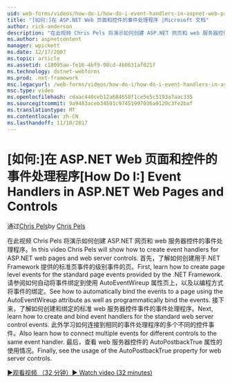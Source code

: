 ```yaml
---
uid: web-forms/videos/how-do-i/how-do-i-event-handlers-in-aspnet-web-pages-and-controls
title: "[如何:]在 ASP.NET Web 页面和控件的事件处理程序 |Microsoft 文档"
author: rick-anderson
description: "在此视频 Chris Pels 将演示如何创建 ASP.NET 网页和 web 服务器控件的事件处理程序。 首先，了解如何创建页级别事件 f..."
ms.author: aspnetcontent
manager: wpickett
ms.date: 12/17/2007
ms.topic: article
ms.assetid: c18095ae-fe16-4bf9-98cd-460631af021f
ms.technology: dotnet-webforms
ms.prod: .net-framework
msc.legacyurl: /web-forms/videos/how-do-i/how-do-i-event-handlers-in-aspnet-web-pages-and-controls
msc.type: video
ms.openlocfilehash: cdaac440ceb12a684658f1ce5e5c5193a7aac335
ms.sourcegitcommit: 9a9483aceb34591c97451997036a9120c3fe2baf
ms.translationtype: MT
ms.contentlocale: zh-CN
ms.lasthandoff: 11/10/2017
---
```

<a name="how-do-i-event-handlers-in-aspnet-web-pages-and-controls"></a><span data-ttu-id="ca26c-104">[如何:]在 ASP.NET Web 页面和控件的事件处理程序</span><span class="sxs-lookup"><span data-stu-id="ca26c-104">[How Do I:] Event Handlers in ASP.NET Web Pages and Controls</span></span>
====================
<span data-ttu-id="ca26c-105">通过[Chris Pels](https://twitter.com/chrispels)</span><span class="sxs-lookup"><span data-stu-id="ca26c-105">by [Chris Pels](https://twitter.com/chrispels)</span></span>

<span data-ttu-id="ca26c-106">在此视频 Chris Pels 将演示如何创建 ASP.NET 网页和 web 服务器控件的事件处理程序。</span><span class="sxs-lookup"><span data-stu-id="ca26c-106">In this video Chris Pels will show how to create event handlers for ASP.NET web pages and web server controls.</span></span> <span data-ttu-id="ca26c-107">首先，了解如何创建用于.NET Framework 提供的标准页事件的级别事件的页。</span><span class="sxs-lookup"><span data-stu-id="ca26c-107">First, learn how to create page level events for the standard page events provided by the .NET Framework.</span></span> <span data-ttu-id="ca26c-108">请参阅如何自动将事件绑定到使用 AutoEventWireup 属性页上，以及以编程方式将事件的绑定。</span><span class="sxs-lookup"><span data-stu-id="ca26c-108">See how to automatically bind the events to a page using the AutoEventWireup attribute as well as programmatically bind the events.</span></span> <span data-ttu-id="ca26c-109">接下来，了解如何创建和绑定的标准 web 服务器控件事件的事件处理程序。</span><span class="sxs-lookup"><span data-stu-id="ca26c-109">Next, learn how to create and bind event handlers for the standard web server control events.</span></span> <span data-ttu-id="ca26c-110">此外学习如何连接到相同的事件处理程序的多个不同的控件事件。</span><span class="sxs-lookup"><span data-stu-id="ca26c-110">Also learn how to connect multiple events for different controls to the same event handler.</span></span> <span data-ttu-id="ca26c-111">最后，查看 web 服务器控件的 AutoPostbackTrue 属性的使用情况。</span><span class="sxs-lookup"><span data-stu-id="ca26c-111">Finally, see the usage of the AutoPostbackTrue property for web server controls.</span></span>

[<span data-ttu-id="ca26c-112">&#9654;观看视频 （32 分钟）</span><span class="sxs-lookup"><span data-stu-id="ca26c-112">&#9654; Watch video (32 minutes)</span></span>](https://channel9.msdn.com/Blogs/ASP-NET-Site-Videos/how-do-i-event-handlers-in-aspnet-web-pages-and-controls)
